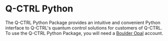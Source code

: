 # Q-CTRL Python

The Q-CTRL Python Package provides an intuitive and convenient Python interface
to Q-CTRL's quantum control solutions for customers of Q-CTRL. To use the Q-CTRL
Python Package, you will need a
[Boulder Opal](https://q-ctrl.com/products/boulder-opal/) account.

